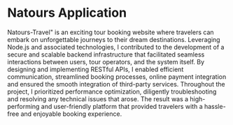 # Natours Application  
Natours-Travel" is an exciting tour booking website where travelers can embark on unforgettable journeys to their dream destinations. Leveraging Node.js and associated technologies, I contributed to the development of a secure and scalable backend infrastructure that facilitated seamless interactions between users, tour operators, and the system itself. By designing and implementing RESTful APIs, I enabled efficient communication, streamlined booking processes, online payment integration and ensured the smooth integration of third-party services. Throughout the project, I prioritized performance optimization, diligently troubleshooting and resolving any technical issues that arose. The result was a high-performing and user-friendly platform that provided travelers with a hassle-free and enjoyable booking experience. 
